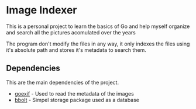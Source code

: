 # Image Indexer

This is a personal project to learn the basics of Go and help myself organize and search all the pictures acomulated over the years

The program don't modify the files in any way, it only indexes the files using it's absolute path and stores it's metadata to search them.


## Dependencies

This are the main dependencies of the project.

- [goexif](https://github.com/rwcarlsen/goexif) - Used to read the metadata of the images
- [bbolt](https://github.com/etcd-io/bbolt) - Simpel storage package used as a database

